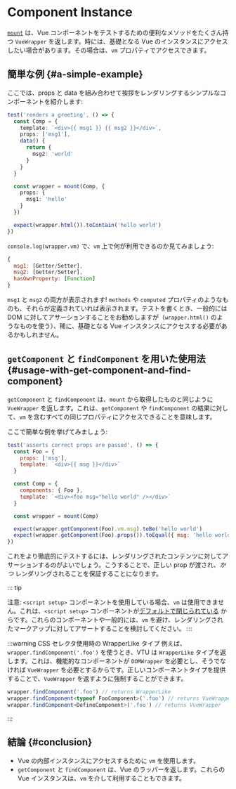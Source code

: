 # Component Instance

[`mount`](/api/#mount) は、Vue コンポーネントをテストするための便利なメソッドをたくさん持つ `VueWrapper` を返します。時には、基礎となる Vue のインスタンスにアクセスしたい場合があります。その場合は、`vm` プロパティでアクセスできます。

## 簡単な例 {#a-simple-example}

ここでは、props と data を組み合わせて挨拶をレンダリングするシンプルなコンポーネントを紹介します:

```ts
test('renders a greeting', () => {
  const Comp = {
    template: `<div>{{ msg1 }} {{ msg2 }}</div>`,
    props: ['msg1'],
    data() {
      return {
        msg2: 'world'
      }
    }
  }

  const wrapper = mount(Comp, {
    props: {
      msg1: 'hello'
    }
  })

  expect(wrapper.html()).toContain('hello world')
})
```

`console.log(wrapper.vm)` で、`vm` 上で何が利用できるのか見てみましょう:

```js
{
  msg1: [Getter/Setter],
  msg2: [Getter/Setter],
  hasOwnProperty: [Function]
}
```

`msg1` と `msg2` の両方が表示されます! `methods` や `computed` プロパティのようなものも、それらが定義されていれば表示されます。テストを書くとき、一般的には DOM に対してアサーションすることをお勧めしますが（`wrapper.html()` のようなものを使う）、稀に、基礎となる Vue インスタンスにアクセスする必要があるかもしれません。

## `getComponent` と `findComponent` を用いた使用法 {#usage-with-get-component-and-find-component}

`getComponent` と `findComponent` は、`mount` から取得したものと同じように `VueWrapper` を返します。これは、`getComponent` や `findComponent` の結果に対して、`vm` を含むすべての同じプロパティにアクセスできることを意味します。

ここで簡単な例を挙げてみましょう:

```js
test('asserts correct props are passed', () => {
  const Foo = {
    props: ['msg'],
    template: `<div>{{ msg }}</div>`
  }

  const Comp = {
    components: { Foo },
    template: `<div><foo msg="hello world" /></div>`
  }

  const wrapper = mount(Comp)

  expect(wrapper.getComponent(Foo).vm.msg).toBe('hello world')
  expect(wrapper.getComponent(Foo).props()).toEqual({ msg: 'hello world' })
})
```

これをより徹底的にテストするには、レンダリングされたコンテンツに対してアサーションするのがよいでしょう。こうすることで、正しい prop が渡され、*かつ* レンダリングされることを保証することになります。

::: tip

注意: `<script setup>` コンポーネントを使用している場合、`vm` は使用できません。これは、`<script setup>` コンポーネントが[デフォルトで閉じられている](https://github.com/vuejs/rfcs/blob/master/active-rfcs/0040-script-setup.md#exposing-components-public-interface) からです。これらのコンポーネントや一般的には、`vm` を避け、レンダリングされたマークアップに対してアサートすることを検討してください。
:::

:::warning CSS セレクタ使用時の WrapperLike タイプ
例えば、 `wrapper.findComponent('.foo')` を使うとき、VTU は `WrapperLike` タイプを返します。これは、機能的なコンポーネントが
`DOMWrapper` を必要とし、そうでなければ `VueWrapper` を必要とするからです。正しいコンポーネントタイプを提供することで、`VueWrapper` を返すように強制することができます。

```typescript
wrapper.findComponent('.foo') // returns WrapperLike
wrapper.findComponent<typeof FooComponent>('.foo') // returns VueWrapper
wrapper.findComponent<DefineComponent>('.foo') // returns VueWrapper
```
:::

## 結論 {#conclusion}

- Vue の内部インスタンスにアクセスするために `vm` を使用します。
- `getComponent` と `findComponent` は、Vue のラッパーを返します。これらの Vue インスタンスは、`vm` を介して利用することもできます。
